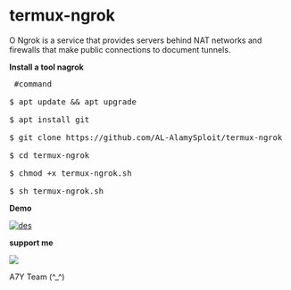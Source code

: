 # termux-ngrok
O Ngrok is a service that provides servers behind NAT networks and firewalls that make public connections to document tunnels.


**Install a tool nagrok**

<pre><span class="pl-c"></span> #command </span>

$ apt update && apt upgrade 

$ apt install git 

$ git clone https://github.com/AL-AlamySploit/termux-ngrok

$ cd termux-ngrok 

$ chmod +x termux-ngrok.sh 

$ sh termux-ngrok.sh </span></pre>


**Demo**

<p><a href="https://youtu.be/qjZX7e1hnUE" rel="nofollow"><img src="https://i9.ytimg.com/vi/qjZX7e1hnUE/maxresdefault.jpg?time=1588549421238&sqp=CNCsvfUF&rs=AOn4CLB3KyBD64bQweHxfxV7DmcEXICnQg" alt="des" style="max-width:100%;"></a></p>

**support me**
<p><a href="https://www.youtube.com/channel/UCQuGjfmo04jDd6zlBscslGQ" rel="nofollow"><img src="https://camo.githubusercontent.com/cc79473d3c09ab1dcee9ae1a74d05fb7e7b57f62/68747470733a2f2f696d672e736869656c64732e696f2f62616467652f73756263726962652d596f75547562652d7265642e737667" data-canonical-src="https://img.shields.io/badge/subcribe-YouTube-red.svg" style="max-width:100%;"></a></p>

A7Y Team (^_^)
